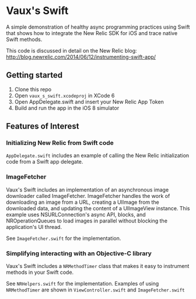 # Vaux's Swift

A simple demonstration of healthy async programming practices using Swift
that shows how to integrate the New Relic SDK for iOS and trace native 
Swift methods.

This code is discussed in detail on the New Relic blog:
    http://blog.newrelic.com/2014/06/12/instrumenting-swift-app/

## Getting started

1. Clone this repo
2. Open `vaux_s_swift.xcodeproj` in XCode 6
3. Open AppDelegate.swift and insert your New Relic App Token
4. Build and run the app in the iOS 8 simulator

## Features of Interest

### Initializing New Relic from Swift code

`AppDelegate.swift` includes an example of calling the New Relic
initialization code from a Swift app delegate.

### ImageFetcher

Vaux's Swift includes an implementation of an asynchronous image downloader
called ImageFetcher. ImageFetcher handles the work of downloading an image
from a URL, creating a UIImage from the downloaded data, and updating the
content of a UIImageView instance. This example uses NSURLConnection's
async API, blocks, and NROperationQueues to load images in parallel without
blocking the application's UI thread.

See `ImageFetcher.swift` for the implementation.

### Simplifying interacting with an Objective-C library

Vaux's Swift includes a `NRMethodTimer` class that makes it easy to 
instrument methods in your Swift code. 

See `NRHelpers.swift` for the implementation. Examples of using 
`NRMethodTimer` are shown in `ViewController.swift` and 
`ImageFetcher.swift`

